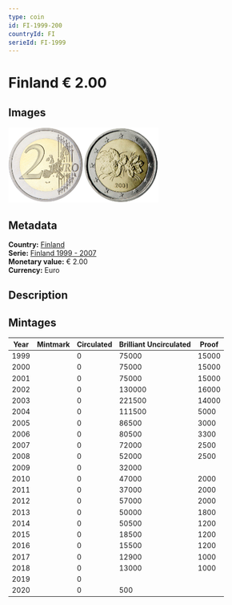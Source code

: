 ```yaml
---
type: coin
id: FI-1999-200
countryId: FI
serieId: FI-1999
---
```


# Finland € 2.00

## Images

<img src="../../../Images/common-2002-200.png" height="150" alt="Front image"><img src="Images/finland-1999-200.png" height="150" alt="Back image">

## Metadata

**Country:** [Finland](../index.md)\
**Serie:** [Finland 1999 - 2007](index.md)\
**Monetary value:** € 2.00\
**Currency:** Euro

## Description


## Mintages

| Year | Mintmark | Circulated | Brilliant Uncirculated | Proof |
| ---- | -------- | ---------- | ---------------------- | ----- |
| 1999 |  | 0| 75000 | 15000 |
| 2000 |  | 0| 75000 | 15000 |
| 2001 |  | 0| 75000 | 15000 |
| 2002 |  | 0| 130000 | 16000 |
| 2003 |  | 0| 221500 | 14000 |
| 2004 |  | 0| 111500 | 5000 |
| 2005 |  | 0| 86500 | 3000 |
| 2006 |  | 0| 80500 | 3300 |
| 2007 |  | 0| 72000 | 2500 |
| 2008 |  | 0| 52000 | 2500 |
| 2009 |  | 0| 32000 |  |
| 2010 |  | 0| 47000 | 2000 |
| 2011 |  | 0| 37000 | 2000 |
| 2012 |  | 0| 57000 | 2000 |
| 2013 |  | 0| 50000 | 1800 |
| 2014 |  | 0| 50500 | 1200 |
| 2015 |  | 0| 18500 | 1200 |
| 2016 |  | 0| 15500 | 1200 |
| 2017 |  | 0| 12900 | 1000 |
| 2018 |  | 0| 13000 | 1000 |
| 2019 |  | 0|  |  |
| 2020 |  | 0| 500 |  |
